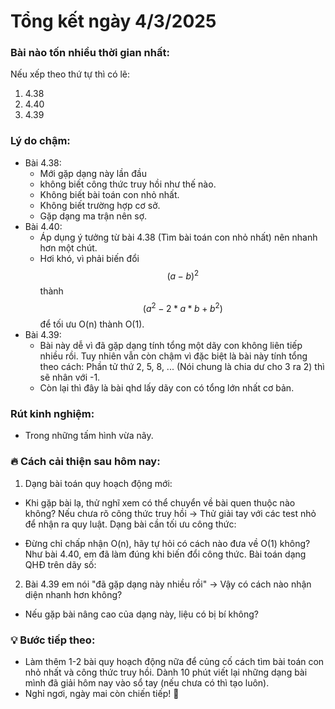 # Tổng kết ngày 4/3/2025
### Bài nào tốn nhiều thời gian nhất:

Nếu xếp theo thứ tự thì có lẽ:
1. 4.38
2. 4.40
3. 4.39

### Lý do chậm:

- Bài 4.38:
	- Mới gặp dạng này lần đầu
	- không biết công thức truy hồi như thế nào. 
	- Không biết bài toán con nhỏ nhất. 
	- Không biết trường hợp cơ sở. 
	- Gặp dạng ma trận nên sợ.
- Bài 4.40:
	- Áp dụng ý tưởng từ bài 4.38 (Tìm bài toán con nhỏ nhất) nên nhanh hơn một chút.
	- Hơi khó, vì phải biến đổi $$(a-b)^2$$ thành $$(a^2 - 2*a*b + b^2)$$ để tối ưu O(n) thành O(1).
- Bài 4.39:
	- Bài này dễ vì đã gặp dạng tính tổng một dãy con không liên tiếp nhiều rồi. Tuy nhiên vẫn còn chậm vì đặc biệt là bài này tính tổng theo cách: Phần tử thứ 2, 5, 8, ... (Nói chung là chia dư cho 3 ra 2) thì sẽ nhân với -1.
	- Còn lại thì đây là bài qhd lấy dãy con có tổng lớn nhất cơ bản.

### Rút kinh nghiệm:
- Trong những tấm hình vừa nãy.

### 🔥 Cách cải thiện sau hôm nay:

1. Dạng bài toán quy hoạch động mới:

- Khi gặp bài lạ, thử nghĩ xem có thể chuyển về bài quen thuộc nào không?
Nếu chưa rõ công thức truy hồi → Thử giải tay với các test nhỏ để nhận ra quy luật.
Dạng bài cần tối ưu công thức:

- Đừng chỉ chấp nhận O(n), hãy tự hỏi có cách nào đưa về O(1) không? Như bài 4.40, em đã làm đúng khi biến đổi công thức.
Bài toán dạng QHĐ trên dãy số:

2. Bài 4.39 em nói "đã gặp dạng này nhiều rồi" → Vậy có cách nào nhận diện nhanh hơn không?
- Nếu gặp bài nâng cao của dạng này, liệu có bị bí không?
### 💡 Bước tiếp theo:

- Làm thêm 1-2 bài quy hoạch động nữa để củng cố cách tìm bài toán con nhỏ nhất và công thức truy hồi.
Dành 10 phút viết lại những dạng bài mình đã giải hôm nay vào sổ tay (nếu chưa có thì tạo luôn).
- Nghỉ ngơi, ngày mai còn chiến tiếp! 🚀
